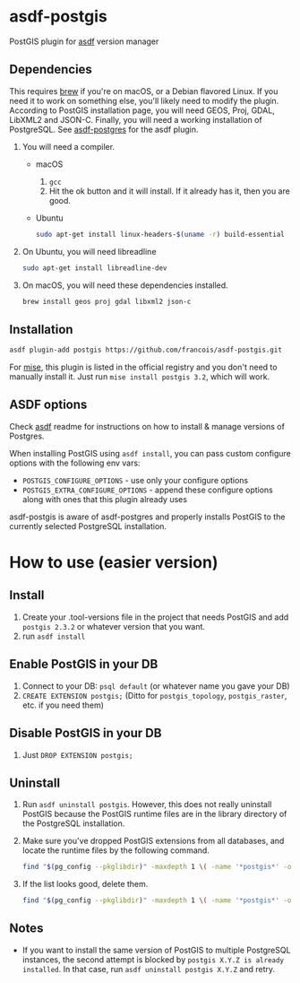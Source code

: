 # asdf-postgis

PostGIS plugin for [asdf](https://github.com/asdf-vm/asdf) version manager

## Dependencies

This requires [brew](http://brew.sh) if you're on macOS, or a Debian flavored Linux.  If you need it to work on something else, you'll likely need to modify the plugin.
According to PostGIS installation page, you will need GEOS, Proj, GDAL, LibXML2 and JSON-C.
Finally, you will need a working installation of PostgreSQL. See [asdf-postgres](https://github.com/smashedtoatoms/asdf-postgres) for the asdf plugin.

1. You will need a compiler.

    * macOS

      1. `gcc`
      2. Hit the ok button and it will install.  If it already has it, then you are good.

    * Ubuntu

      ```sh
      sudo apt-get install linux-headers-$(uname -r) build-essential
      ```

2. On Ubuntu, you will need libreadline

    ```sh
    sudo apt-get install libreadline-dev
    ```

1. On macOS, you will need these dependencies installed.

    ```sh
    brew install geos proj gdal libxml2 json-c
    ```

## Installation

```sh
asdf plugin-add postgis https://github.com/francois/asdf-postgis.git
```

For [mise](https://mise.jdx.dev/), this plugin is listed in the official registry and you don't need to manually install it.  Just run `mise install postgis 3.2`, which will work.

## ASDF options

Check [asdf](https://github.com/asdf-vm/asdf) readme for instructions on how to install & manage versions of Postgres.

When installing PostGIS using `asdf install`, you can pass custom configure options with the following env vars:

* `POSTGIS_CONFIGURE_OPTIONS` - use only your configure options
* `POSTGIS_EXTRA_CONFIGURE_OPTIONS` - append these configure options along with ones that this plugin already uses

asdf-postgis is aware of asdf-postgres and properly installs PostGIS to the currently selected PostgreSQL installation.

# How to use (easier version)
## Install
1. Create your .tool-versions file in the project that needs PostGIS and add `postgis 2.3.2` or whatever version that you want.
2. run `asdf install`

## Enable PostGIS in your DB
1. Connect to your DB: `psql default` (or whatever name you gave your DB)
2. `CREATE EXTENSION postgis;` (Ditto for `postgis_topology`, `postgis_raster`, etc. if you need them)

## Disable PostGIS in your DB
1. Just `DROP EXTENSION postgis;`

## Uninstall
1. Run `asdf uninstall postgis`.  However, this does not really uninstall PostGIS because the PostGIS runtime files are in the library directory of the PostgreSQL installation.

2. Make sure you've dropped PostGIS extensions from all databases, and locate the runtime files by the following command.

   ```sh
   find "$(pg_config --pkglibdir)" -maxdepth 1 \( -name '*postgis*' -or -name 'address_standardizer*' \)
   ```

3. If the list looks good, delete them.

   ```sh
   find "$(pg_config --pkglibdir)" -maxdepth 1 \( -name '*postgis*' -or -name 'address_standardizer*' \) -delete
   ```

## Notes

- If you want to install the same version of PostGIS to multiple PostgreSQL instances, the second attempt is blocked by `postgis X.Y.Z is already installed`.  In that case, run `asdf uninstall postgis X.Y.Z` and retry.
